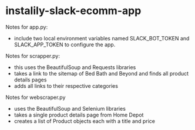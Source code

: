 # instalily-slack-ecomm-app

Notes for app.py: 
- include two local environment variables named SLACK_BOT_TOKEN and SLACK_APP_TOKEN to configure the app. 

Notes for scrapper.py: 
- this uses the BeautifulSoup and Requests libraries
- takes a link to the sitemap of Bed Bath and Beyond and finds all product details pages 
- adds all links to their respective categories 

Notes for webscraper.py 
- uses the BeautifulSoup and Selenium libraries
- takes a single product details page from Home Depot
- creates a list of Product objects each with a title and price  
 
